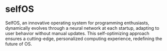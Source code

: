 # selfOS
 SelfOS, an innovative operating system for programming enthusiasts, dynamically evolves through a neural network at each startup, adapting to user behavior without manual updates. This self-optimizing approach ensures a cutting-edge, personalized computing experience, redefining the future of OS.
